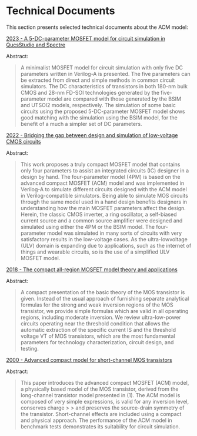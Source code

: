 # Technical Documents 

This section presents selected technical documents about the ACM model:


[2023 - A 5-DC-parameter MOSFET model for circuit simulation in QucsStudio and Spectre](https://ieeexplore.ieee.org/document/10198173)

 Abstract: 
> A minimalist MOSFET model for circuit simulation
> with only five DC parameters written in Verilog-A is presented.
> The five parameters can be extracted from direct and simple
> methods in common circuit simulators. The DC characteristics
> of transistors in both 180-nm bulk CMOS and 28-nm FD-SOI
> technologies generated by the five-parameter model are compared
> with those generated by the BSIM and UTSOI2 models, respectively.
> The simulation of some basic circuits using the proposed
> 5-DC-parameter MOSFET model shows good matching with the
> simulation using the BSIM model, for the benefit of a much
> a simpler set of DC parameters.






[2022 - Bridging the gap between design and simulation of low-voltage CMOS circuits](https://www.mdpi.com/2079-9268/12/2/34)

Abstract: 
> This work proposes a truly compact MOSFET model that contains only four parameters
> to assist an integrated circuits (IC) designer in a design by hand. The four-parameter model (4PM)
> is based on the advanced compact MOSFET (ACM) model and was implemented in Verilog-A to
> simulate different circuits designed with the ACM model in Verilog-compatible simulators. Being
> able to simulate MOS circuits through the same model used in a hand design benefits designers
> in understanding how the main MOSFET parameters affect the design. Herein, the classic CMOS
> inverter, a ring oscillator, a self-biased current source and a common source amplifier were designed
> and simulated using either the 4PM or the BSIM model. The four-parameter model was simulated
> in many sorts of circuits with very satisfactory results in the low-voltage cases. As the ultra-lowvoltage (ULV) domain is expanding due to applications, such as the internet of things and wearable
> circuits, so is the use of a simplified ULV MOSFET model.


[2018 - The compact all-region MOSFET model theory and applications](https://ieeexplore.ieee.org/document/8585657)

Abstract: 
> A compact presentation of the basic theory of the
> MOS transistor is given. Instead of the usual approach of
> furnishing separate analytical formulas for the strong and weak
> inversion regions of the MOS transistor, we provide simple
> formulas which are valid in all operating regions, including
> moderate inversion. We review ultra-low-power circuits
> operating near the threshold condition that allows the automatic
> extraction of the specific current IS and the threshold voltage VT
> of MOS transistors, which are the most fundamental parameters
> for technology characterization, circuit design, and testing.

[2000 - Advanced compact model for short-channel MOS transistors](https://ieeexplore.ieee.org/document/852650)

Abstract: 
> This paper introduces the advanced compact MOSFET (ACM) model, a physically based model of the MOS transistor, derived from the long-channel transistor model presented in (1). The ACM model is composed of very simple expressions, is valid for any inversion level, conserves charge > > and preserves the source-drain symmetry of the transistor. Short-channel effects are included using a compact and physical approach. The performance of the ACM model in benchmark tests demonstrates its suitability for circuit simulation.


